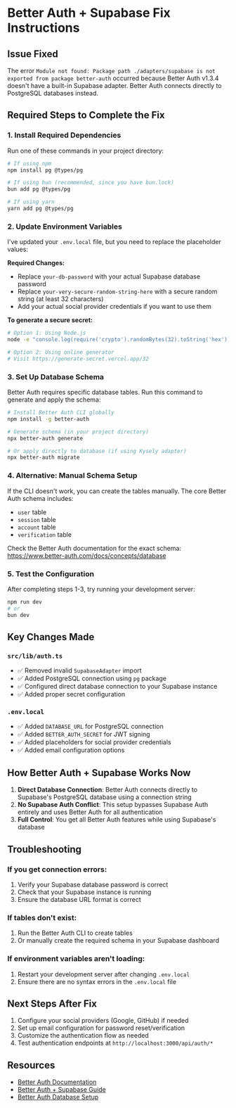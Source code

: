 # Better Auth + Supabase Fix Instructions

## Issue Fixed
The error `Module not found: Package path ./adapters/supabase is not exported from package better-auth` occurred because Better Auth v1.3.4 doesn't have a built-in Supabase adapter. Better Auth connects directly to PostgreSQL databases instead.

## Required Steps to Complete the Fix

### 1. Install Required Dependencies
Run one of these commands in your project directory:

```bash
# If using npm
npm install pg @types/pg

# If using bun (recommended, since you have bun.lock)
bun add pg @types/pg

# If using yarn
yarn add pg @types/pg
```

### 2. Update Environment Variables
I've updated your `.env.local` file, but you need to replace the placeholder values:

**Required Changes:**
- Replace `your-db-password` with your actual Supabase database password
- Replace `your-very-secure-random-string-here` with a secure random string (at least 32 characters)
- Add your actual social provider credentials if you want to use them

**To generate a secure secret:**
```bash
# Option 1: Using Node.js
node -e "console.log(require('crypto').randomBytes(32).toString('hex'))"

# Option 2: Using online generator
# Visit https://generate-secret.vercel.app/32
```

### 3. Set Up Database Schema
Better Auth requires specific database tables. Run this command to generate and apply the schema:

```bash
# Install Better Auth CLI globally
npm install -g better-auth

# Generate schema (in your project directory)
npx better-auth generate

# Or apply directly to database (if using Kysely adapter)
npx better-auth migrate
```

### 4. Alternative: Manual Schema Setup
If the CLI doesn't work, you can create the tables manually. The core Better Auth schema includes:

- `user` table
- `session` table  
- `account` table
- `verification` table

Check the Better Auth documentation for the exact schema: https://www.better-auth.com/docs/concepts/database

### 5. Test the Configuration
After completing steps 1-3, try running your development server:

```bash
npm run dev
# or
bun dev
```

## Key Changes Made

### `src/lib/auth.ts`
- ✅ Removed invalid `SupabaseAdapter` import
- ✅ Added PostgreSQL connection using `pg` package
- ✅ Configured direct database connection to your Supabase instance
- ✅ Added proper secret configuration

### `.env.local`
- ✅ Added `DATABASE_URL` for PostgreSQL connection
- ✅ Added `BETTER_AUTH_SECRET` for JWT signing
- ✅ Added placeholders for social provider credentials
- ✅ Added email configuration options

## How Better Auth + Supabase Works Now

1. **Direct Database Connection**: Better Auth connects directly to Supabase's PostgreSQL database using a connection string
2. **No Supabase Auth Conflict**: This setup bypasses Supabase Auth entirely and uses Better Auth for all authentication
3. **Full Control**: You get all Better Auth features while using Supabase's database

## Troubleshooting

### If you get connection errors:
1. Verify your Supabase database password is correct
2. Check that your Supabase instance is running
3. Ensure the database URL format is correct

### If tables don't exist:
1. Run the Better Auth CLI to create tables
2. Or manually create the required schema in your Supabase dashboard

### If environment variables aren't loading:
1. Restart your development server after changing `.env.local`
2. Ensure there are no syntax errors in the `.env.local` file

## Next Steps After Fix

1. Configure your social providers (Google, GitHub) if needed
2. Set up email configuration for password reset/verification
3. Customize the authentication flow as needed
4. Test authentication endpoints at `http://localhost:3000/api/auth/*`

## Resources
- [Better Auth Documentation](https://www.better-auth.com)
- [Better Auth + Supabase Guide](https://www.better-auth.com/docs/guides/supabase-migration-guide)
- [Better Auth Database Setup](https://www.better-auth.com/docs/concepts/database)

